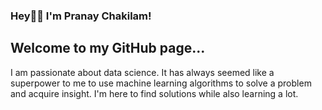 ### Hey👋👋 I'm Pranay Chakilam!

## Welcome to my GitHub page...

I am passionate about data science. It has always seemed like a superpower to me to use machine learning algorithms to solve a problem and acquire insight. I'm here to find solutions while also learning a lot.

<!--
**pranaychakilam/pranaychakilam** is a ✨ _special_ ✨ repository because its `README.md` (this file) appears on your GitHub profile.

Here are some ideas to get you started:

- 🔭 I’m currently working on ...
- 🌱 I’m currently learning ...
- 👯 I’m looking to collaborate on ...
- 🤔 I’m looking for help with ...
- 💬 Ask me about ...
- 📫 How to reach me: ...
- 😄 Pronouns: ...
- ⚡ Fun fact: ...
-->
